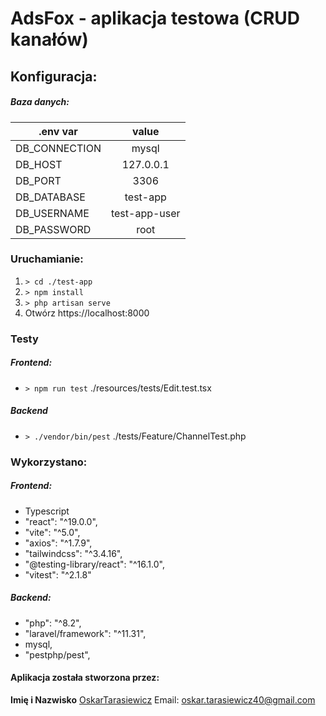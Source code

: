 # AdsFox - aplikacja testowa (CRUD kanałów)


## Konfiguracja:

##### Baza danych:

| .env var  | value |
| ------------- |:-------------:|
| DB_CONNECTION      | mysql     |
| DB_HOST      | 127.0.0.1     |
| DB_PORT      | 3306     |
| DB_DATABASE      | test-app     |
| DB_USERNAME      | test-app-user     |
| DB_PASSWORD      | root     |

### Uruchamianie:

1. `> cd ./test-app`
2. `> npm install`
3. `> php artisan serve`
4. Otwórz https://localhost:8000

### Testy

##### Frontend:
- `> npm run test`
./resources/tests/Edit.test.tsx

##### Backend
- `> ./vendor/bin/pest`
./tests/Feature/ChannelTest.php

### Wykorzystano:

##### Frontend:
- Typescript
- "react": "^19.0.0",
- "vite": "^5.0",
- "axios": "^1.7.9",
- "tailwindcss": "^3.4.16",
- "@testing-library/react": "^16.1.0",
- "vitest": "^2.1.8"

##### Backend:
- "php": "^8.2",
- "laravel/framework": "^11.31",
- mysql,
- "pestphp/pest",




#### Aplikacja została stworzona przez:

**Imię i Nazwisko**
[OskarTarasiewicz](https://github.com/oskarTarasiewicz)
Email: oskar.tarasiewicz40@gmail.com